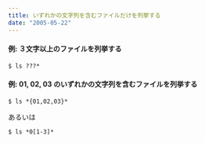 ```yaml
---
title: いずれかの文字列を含むファイルだけを列挙する
date: "2005-05-22"
---
```


#### 例: ３文字以上のファイルを列挙する

```
$ ls ???*
```


#### 例: 01, 02, 03 のいずれかの文字列を含むファイルを列挙する

```
$ ls *{01,02,03}*
```

あるいは

```
$ ls *0[1-3]*
```

